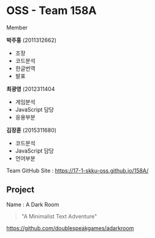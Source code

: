 # OSS - Team 158A

Member

**박주홍** (2011312662)
* 조장
* 코드분석
* 한글번역
* 발표

**최광영** (2012311404
* 게임분석
* JavaScript 담당
* 응용부분

**김장훈** (2015311680)
* 코드분석
* JavaScript 담당
* 언어부분

Team GitHub Site : https://17-1-skku-oss.github.io/158A/


## Project

Name : A Dark Room 

> "A Minimalist Text Adventure"

https://github.com/doublespeakgames/adarkroom


